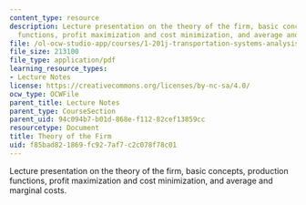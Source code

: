 ```yaml
---
content_type: resource
description: Lecture presentation on the theory of the firm, basic concepts, production
  functions, profit maximization and cost minimization, and average and marginal costs.
file: /ol-ocw-studio-app/courses/1-201j-transportation-systems-analysis-demand-and-economics-fall-2008/f85bad821869fc927af7c2c078f78c01_MIT1_201JF08_lec09.pdf
file_size: 213100
file_type: application/pdf
learning_resource_types:
- Lecture Notes
license: https://creativecommons.org/licenses/by-nc-sa/4.0/
ocw_type: OCWFile
parent_title: Lecture Notes
parent_type: CourseSection
parent_uid: 94c094b7-b01d-868e-f112-82cef13859cc
resourcetype: Document
title: Theory of the Firm
uid: f85bad82-1869-fc92-7af7-c2c078f78c01
---
```

Lecture presentation on the theory of the firm, basic concepts, production functions, profit maximization and cost minimization, and average and marginal costs.